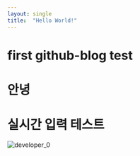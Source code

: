 ```yaml
---
layout: single
title:  "Hello World!"
---
```


# first github-blog test
# 안녕
# 실시간 입력 테스트

![developer_0](https://github.com/user-attachments/assets/01212f98-b5d3-4ad6-ab5b-2ab902c7f686)
